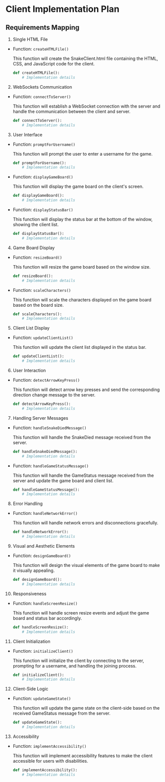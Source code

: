# Client Implementation Plan

## Requirements Mapping

1. Single HTML File

- Function: `createHTMLFile()`

   This function will create the SnakeClient.html file containing the HTML, CSS, and JavaScript code for the client.

   ```python
   def createHTMLFile():
       # Implementation details
   ```

2. WebSockets Communication

- Function: `connectToServer()`

   This function will establish a WebSocket connection with the server and handle the communication between the client and server.

   ```python
   def connectToServer():
       # Implementation details
   ```

3. User Interface

- Function: `promptForUsername()`

   This function will prompt the user to enter a username for the game.

   ```python
   def promptForUsername():
       # Implementation details
   ```

- Function: `displayGameBoard()`

   This function will display the game board on the client's screen.

   ```python
   def displayGameBoard():
       # Implementation details
   ```

- Function: `displayStatusBar()`

   This function will display the status bar at the bottom of the window, showing the client list.

   ```python
   def displayStatusBar():
       # Implementation details
   ```

4. Game Board Display

- Function: `resizeBoard()`

   This function will resize the game board based on the window size.

   ```python
   def resizeBoard():
       # Implementation details
   ```

- Function: `scaleCharacters()`

   This function will scale the characters displayed on the game board based on the board size.

   ```python
   def scaleCharacters():
       # Implementation details
   ```

5. Client List Display

- Function: `updateClientList()`

   This function will update the client list displayed in the status bar.

   ```python
   def updateClientList():
       # Implementation details
   ```

6. User Interaction

- Function: `detectArrowKeyPress()`

   This function will detect arrow key presses and send the corresponding direction change message to the server.

   ```python
   def detectArrowKeyPress():
       # Implementation details
   ```

7. Handling Server Messages

- Function: `handleSnakeDiedMessage()`

   This function will handle the SnakeDied message received from the server.

   ```python
   def handleSnakeDiedMessage():
       # Implementation details
   ```

- Function: `handleGameStatusMessage()`

   This function will handle the GameStatus message received from the server and update the game board and client list.

   ```python
   def handleGameStatusMessage():
       # Implementation details
   ```

8. Error Handling

- Function: `handleNetworkError()`

   This function will handle network errors and disconnections gracefully.

   ```python
   def handleNetworkError():
       # Implementation details
   ```

9. Visual and Aesthetic Elements

- Function: `designGameBoard()`

   This function will design the visual elements of the game board to make it visually appealing.

   ```python
   def designGameBoard():
       # Implementation details
   ```

10. Responsiveness

- Function: `handleScreenResize()`

    This function will handle screen resize events and adjust the game board and status bar accordingly.

    ```python
    def handleScreenResize():
        # Implementation details
    ```

11. Client Initialization

- Function: `initializeClient()`

    This function will initialize the client by connecting to the server, prompting for a username, and handling the joining process.

    ```python
    def initializeClient():
        # Implementation details
    ```

12. Client-Side Logic

- Function: `updateGameState()`

    This function will update the game state on the client-side based on the received GameStatus message from the server.

    ```python
    def updateGameState():
        # Implementation details
    ```

13. Accessibility

- Function: `implementAccessibility()`

    This function will implement accessibility features to make the client accessible for users with disabilities.

    ```python
    def implementAccessibility():
        # Implementation details
    ```
